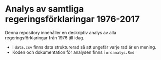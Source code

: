 # Analys av samtliga regeringsförklaringar 1976-2017
Denna repository innehåller en deskriptiv analys av alla regeringsförklaringar från 1976 till idag.

- I `data.csv` finns data strukturerad så att ungefär varje rad är en mening.
- Koden och dokumentation för analysen finns i `ordanalys.Rmd`
